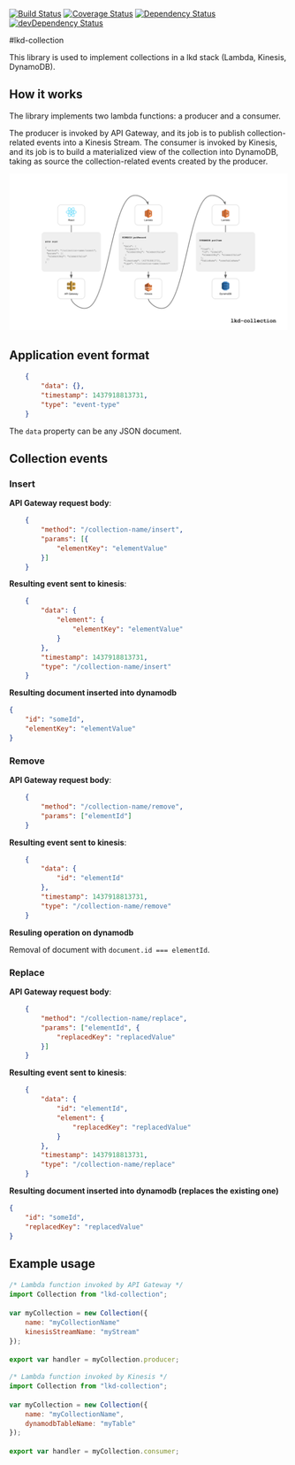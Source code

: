 [![Build Status](https://travis-ci.org/innowatio/iwwa-kinesis-collection.svg?branch=master)](https://travis-ci.org/innowatio/iwwa-kinesis-collection)
[![Coverage Status](https://coveralls.io/repos/innowatio/iwwa-kinesis-collection/badge.svg?branch=master&service=github)](https://coveralls.io/github/innowatio/iwwa-kinesis-collection?branch=master)
[![Dependency Status](https://david-dm.org/innowatio/iwwa-kinesis-collection.svg)](https://david-dm.org/innowatio/iwwa-kinesis-collection)
[![devDependency Status](https://david-dm.org/innowatio/iwwa-kinesis-collection/dev-status.svg)](https://david-dm.org/innowatio/iwwa-kinesis-collection#info=devDependencies)

#lkd-collection

This library is used to implement collections in a lkd stack (Lambda, Kinesis,
DynamoDB).

## How it works

The library implements two lambda functions: a producer and a consumer.

The producer is invoked by API Gateway, and its job is to publish
collection-related events into a Kinesis Stream. The consumer is invoked by
Kinesis, and its job is to build a materialized view of the collection into
DynamoDB, taking as source the collection-related events created by the
producer.

![Flow](./docs/flow.svg)

## Application event format

```json
    {
        "data": {},
        "timestamp": 1437918813731,
        "type": "event-type"
    }
```

The `data` property can be any JSON document.

## Collection events

### Insert

**API Gateway request body**:

```json
    {
        "method": "/collection-name/insert",
        "params": [{
            "elementKey": "elementValue"
        }]
    }
```

**Resulting event sent to kinesis**:

```json
    {
        "data": {
            "element": {
                "elementKey": "elementValue"
            }
        },
        "timestamp": 1437918813731,
        "type": "/collection-name/insert"
    }
```

**Resulting document inserted into dynamodb**

```json
{
    "id": "someId",
    "elementKey": "elementValue"
}
```

### Remove

**API Gateway request body**:

```json
    {
        "method": "/collection-name/remove",
        "params": ["elementId"]
    }
```

**Resulting event sent to kinesis**:

```json
    {
        "data": {
            "id": "elementId"
        },
        "timestamp": 1437918813731,
        "type": "/collection-name/remove"
    }
```

**Resuling operation on dynamodb**

Removal of document with `document.id === elementId`.

### Replace

**API Gateway request body**:

```json
    {
        "method": "/collection-name/replace",
        "params": ["elementId", {
            "replacedKey": "replacedValue"
        }]
    }
```

**Resulting event sent to kinesis**:

```json
    {
        "data": {
            "id": "elementId",
            "element": {
                "replacedKey": "replacedValue"
            }
        },
        "timestamp": 1437918813731,
        "type": "/collection-name/replace"
    }
```

**Resulting document inserted into dynamodb (replaces the existing one)**

```json
{
    "id": "someId",
    "replacedKey": "replacedValue"
}
```

## Example usage

```js
/* Lambda function invoked by API Gateway */
import Collection from "lkd-collection";

var myCollection = new Collection({
    name: "myCollectionName"
    kinesisStreamName: "myStream"
});

export var handler = myCollection.producer;
```

```js
/* Lambda function invoked by Kinesis */
import Collection from "lkd-collection";

var myCollection = new Collection({
    name: "myCollectionName",
    dynamodbTableName: "myTable"
});

export var handler = myCollection.consumer;
```

